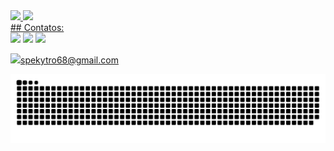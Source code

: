 <div>
<a href="https://github.com/Spekytro15">
<img height="180em" src="https://github-readme-stats.vercel.app/api/top-langs/?username=Spekytro15&layout=compact&langs_count=7&theme=dracula"/>
<img height="180em" src="https://github-readme-stats.vercel.app/api?username=Spekytro15&show_icons=true&theme=dracula&include_all_commits=true&count_private=true"/>
</div>
## Contatos:

<div>
<a href="https://www.youtube.com/channel/UC_SuWJUdxVvhKvdYj2Z-7Vg/streams" target="_blank"><img src="https://img.shields.io/badge/YouTube-FF0000?style=for-the-badge&logo=youtube&logoColor=white" target="_blank"></a>
<a href="https://www.instagram.com/mateus__bg/" target="_blank"><img src="https://img.shields.io/badge/-Instagram-%23E4405F?style=for-the-badge&logo=instagram&logoColor=white" target="_blank"></a>
<a href="https://www.linkedin.com/in/mateus-borges-b49a20170/" target="_blank"><img src="https://img.shields.io/badge/-LinkedIn-%230077B5?style=for-the-badge&logo=linkedin&logoColor=white" target="_blank"></a>   
   
  <a><img src="https://img.shields.io/badge/Gmail-D14836?style=for-the-badge&logo=gmail&logoColor=white" target="_blank">spekytro68@gmail.com</a>
</div>
  
  
  ![Snake animation](https://github.com/Spekytro15/Spekytro15/blob/output/github-contribution-grid-snake.svg)
 
